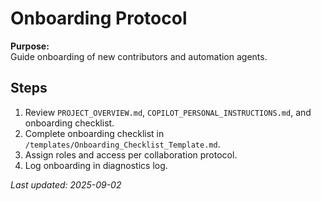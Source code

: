 # Onboarding Protocol

**Purpose:**  
Guide onboarding of new contributors and automation agents.

## Steps
1. Review `PROJECT_OVERVIEW.md`, `COPILOT_PERSONAL_INSTRUCTIONS.md`, and onboarding checklist.
2. Complete onboarding checklist in `/templates/Onboarding_Checklist_Template.md`.
3. Assign roles and access per collaboration protocol.
4. Log onboarding in diagnostics log.

_Last updated: 2025-09-02_